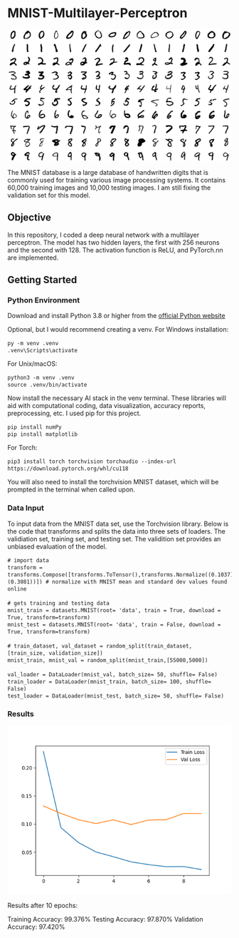 # MNIST-Multilayer-Perceptron
![[mnist]](assets/mnist.png)


The MNIST database is a large database of handwritten digits that is commonly used for training various image processing systems. It contains 60,000 training images and 10,000 testing images. I am still fixing the validation set for this model.

## Objective

In this repository, I coded a deep neural network with a multilayer perceptron. The model has two hidden layers, the first with 256 neurons and the second with 128. The activation function is ReLU, and PyTorch.nn are implemented.

## Getting Started
### Python Environment
Download and install Python 3.8 or higher from the [official Python website](https://www.python.org/downloads/)

Optional, but I would recommend creating a venv. For Windows installation:
```
py -m venv .venv
.venv\Scripts\activate
```
For Unix/macOS:
```
python3 -m venv .venv
source .venv/bin/activate
```

Now install the necessary AI stack in the venv terminal. These libraries will aid with computational coding, data visualization, accuracy reports, preprocessing, etc. I used pip for this project.
```
pip install numPy
pip install matplotlib
```

For Torch:
```
pip3 install torch torchvision torchaudio --index-url https://download.pytorch.org/whl/cu118
```

You will also need to install the torchvision MNIST dataset, which will be prompted in the terminal when called upon.

### Data Input
To input data from the MNIST data set, use the Torchvision library. Below is the code that transforms and splits the data into three sets of loaders. The validiation set, training set, and testing set. The validition set provides an unbiased evaluation of the model. 

```
# import data
transform = transforms.Compose([transforms.ToTensor(),transforms.Normalize((0.1037),(0.3081))]) # normalize with MNIST mean and standard dev values found online

# gets training and testing data
mnist_train = datasets.MNIST(root= 'data', train = True, download = True, transform=transform)
mnist_test = datasets.MNIST(root= 'data', train = False, download = True, transform=transform)

# train_dataset, val_dataset = random_split(train_dataset, [train_size, validation_size])
mnist_train, mnist_val = random_split(mnist_train,[55000,5000])

val_loader = DataLoader(mnist_val, batch_size= 50, shuffle= False)
train_loader = DataLoader(mnist_train, batch_size= 100, shuffle= False)
test_loader = DataLoader(mnist_test, batch_size= 50, shuffle= False)
```

### Results
![[results]](assets/fig1.png)

Results after 10 epochs: 

Training Accuracy: 99.376%
Testing Accuracy: 97.870%
Validation Accuracy: 97.420%
